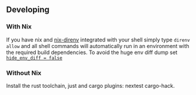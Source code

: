 ## Developing

### With Nix
If you have nix and [nix-direnv](https://github.com/nix-community/nix-direnv) integrated with your shell simply type `direnv allow` and all shell commands will automatically run in an environment with the required build dependencies. To avoid the huge env diff dump set [`hide_env_diff = false`](https://direnv.net/man/direnv.toml.1.html)

### Without Nix
Install the rust toolchain, just and cargo plugins: nextest cargo-hack.